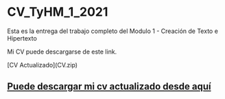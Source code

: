 # CV_TyHM_1_2021

Esta es la entrega del trabajo completo del Modulo 1 - Creación de Texto e Hipertexto

<p>

Mi CV puede descargarse de este link.
<p>
[CV Actualizado](CV.zip)
<a href="https://drive.google.com/file/d/1qTxdxfgfYXQv2w-_Z0egm0JpOf3ZB-Pa/view?usp=sharing" target="blank">
      <h2>Puede descargar mi cv actualizado desde aquí</h2>
    </a>
